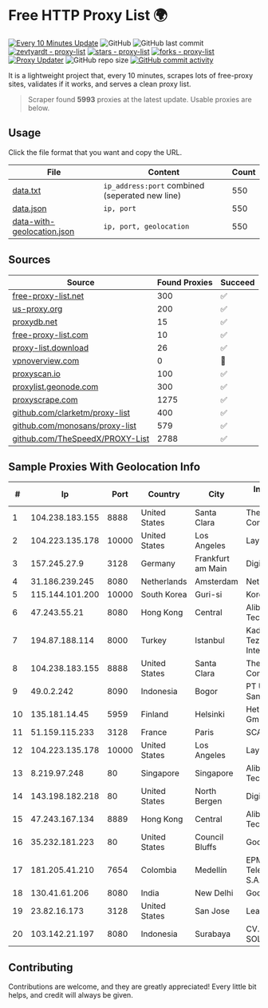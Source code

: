 
# Free HTTP Proxy List 🌍

[![Every 10 Minutes Update](https://github.com/mertguvencli/http-proxy-list/actions/workflows/main.yml/badge.svg?branch=main)](https://github.com/mertguvencli/http-proxy-list/actions/workflows/main.yml)
![GitHub](https://img.shields.io/github/license/mertguvencli/http-proxy-list)
![GitHub last commit](https://img.shields.io/github/last-commit/mertguvencli/http-proxy-list)
[![zevtyardt - proxy-list](https://img.shields.io/static/v1?label=zevtyardt&message=proxy-list&color=blue&logo=github)](https://github.com/zevtyardt/proxy-list "Go to GitHub repo")
[![stars - proxy-list](https://img.shields.io/github/stars/zevtyardt/proxy-list?style=social)](https://github.com/zevtyardt/proxy-list)
[![forks - proxy-list](https://img.shields.io/github/forks/zevtyardt/proxy-list?style=social)](https://github.com/zevtyardt/proxy-list)
[![Proxy Updater](https://github.com/zevtyardt/proxy-list/workflows/Proxy%20Updater/badge.svg)](https://github.com/zevtyardt/proxy-list/actions?query=workflow:"Proxy+Updater")
![GitHub repo size](https://img.shields.io/github/repo-size/zevtyardt/proxy-list)
[![GitHub commit activity](https://img.shields.io/github/commit-activity/m/zevtyardt/proxy-list?logo=commits)](https://github.com/zevtyardt/proxy-list/commits/main)

It is a lightweight project that, every 10 minutes, scrapes lots of free-proxy sites, validates if it works, and serves a clean proxy list.

> Scraper found **5993** proxies at the latest update. Usable proxies are below.

## Usage

Click the file format that you want and copy the URL.

|File|Content|Count|
|----|-------|-----|
|[data.txt](https://raw.githubusercontent.com/mertguvencli/http-proxy-list/main/proxy-list/data.txt)|`ip_address:port` combined (seperated new line)|550|
|[data.json](https://raw.githubusercontent.com/mertguvencli/http-proxy-list/main/proxy-list/data.json)|`ip, port`|550|
|[data-with-geolocation.json](https://raw.githubusercontent.com/mertguvencli/http-proxy-list/main/proxy-list/data-with-geolocation.json)|`ip, port, geolocation`|550|

## Sources

|Source|Found Proxies|Succeed|
|------|-------------|-------|
|[free-proxy-list.net](https://free-proxy-list.net)|300|✅|
|[us-proxy.org](https://www.us-proxy.org)|200|✅|
|[proxydb.net](http://proxydb.net)|15|✅|
|[free-proxy-list.com](https://free-proxy-list.com/?page=&port=&type%5B%5D=http&type%5B%5D=https&up_time=0&search=Search)|10|✅|
|[proxy-list.download](https://www.proxy-list.download/HTTP)|26|✅|
|[vpnoverview.com](https://vpnoverview.com/privacy/anonymous-browsing/free-proxy-servers)|0|🚫|
|[proxyscan.io](https://www.proxyscan.io)|100|✅|
|[proxylist.geonode.com](https://proxylist.geonode.com/api/proxy-list?limit=300&page=1&sort_by=lastChecked&sort_type=desc&protocols=http,https)|300|✅|
|[proxyscrape.com](https://api.proxyscrape.com/v2/?request=displayproxies&protocol=http&timeout=10000&country=all&ssl=all&anonymity=all)|1275|✅|
|[github.com/clarketm/proxy-list](https://raw.githubusercontent.com/clarketm/proxy-list/master/proxy-list-raw.txt)|400|✅|
|[github.com/monosans/proxy-list](https://raw.githubusercontent.com/monosans/proxy-list/main/proxies/http.txt)|579|✅|
|[github.com/TheSpeedX/PROXY-List](https://raw.githubusercontent.com/TheSpeedX/PROXY-List/master/http.txt)|2788|✅|


## Sample Proxies With Geolocation Info

|#|Ip|Port|Country|City|Internet Service Provider|
|-|--|----|-------|----|-------------------------|
|1|104.238.183.155|8888|United States|Santa Clara|The Constant Company|
|2|104.223.135.178|10000|United States|Los Angeles|LayerHost|
|3|157.245.27.9|3128|Germany|Frankfurt am Main|DigitalOcean, LLC|
|4|31.186.239.245|8080|Netherlands|Amsterdam|NetSkope Inc|
|5|115.144.101.200|10000|South Korea|Guri-si|Korea Telecom|
|6|47.243.55.21|8080|Hong Kong|Central|Alibaba (US) Technology Co., Ltd.|
|7|194.87.188.114|8000|Turkey|Istanbul|Kadir Huseyin Tezcan Nosspeed Internet Teknolojileri|
|8|104.238.183.155|8888|United States|Santa Clara|The Constant Company|
|9|49.0.2.242|8090|Indonesia|Bogor|PT Usaha Adi Sanggoro|
|10|135.181.14.45|5959|Finland|Helsinki|Hetzner Online GmbH|
|11|51.159.115.233|3128|France|Paris|SCALEWAY|
|12|104.223.135.178|10000|United States|Los Angeles|LayerHost|
|13|8.219.97.248|80|Singapore|Singapore|Alibaba (US) Technology Co., Ltd.|
|14|143.198.182.218|80|United States|North Bergen|DigitalOcean, LLC|
|15|47.243.167.134|8889|Hong Kong|Central|Alibaba (US) Technology Co., Ltd.|
|16|35.232.181.223|80|United States|Council Bluffs|Google LLC|
|17|181.205.41.210|7654|Colombia|Medellín|EPM Telecomunicaciones S.A. E.S.P.|
|18|130.41.61.206|8080|India|New Delhi|Google LLC|
|19|23.82.16.173|3128|United States|San Jose|Leaseweb USA, Inc.|
|20|103.142.21.197|8080|Indonesia|Surabaya|CV. NATANETWORK SOLUTION|



## Contributing

Contributions are welcome, and they are greatly appreciated! Every
little bit helps, and credit will always be given.


